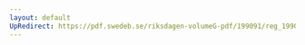 ```yaml
---
layout: default
UpRedirect: https://pdf.swedeb.se/riksdagen-volumeG-pdf/199091/reg_199091_KU/reg_199091_KU_0019.pdf
---
```

